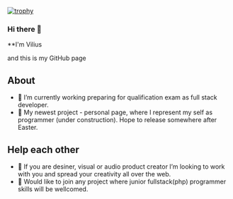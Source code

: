 
<!--
it is a ✨ _special_ ✨ repository because its `README.md` (this file) appears on your GitHub profile.
-->

[![trophy](https://github-profile-trophy.vercel.app/?username=ryo-ma)](https://github.com/ryo-ma/github-profile-trophy)

### Hi there 👋

**I'm Vilius

and this is my GitHub page

## About

- 🔭 I’m currently working preparing for qualification exam as full stack developer.
- 🌱 My newest project - personal page, where I represent my self as programmer (under construction). Hope to release somewhere after Easter.

## Help each other
- 👯 If you are desiner, visual or audio product creator I’m looking to work with you and spread your creativity all over the web.
- 🤔 Would like to join any project where junior fullstack(php) programmer skills will be wellcomed.

<!--
- 💬 Ask me about ...
- 📫 How to reach me: ...
- 😄 Pronouns: ...
- ⚡ Fun fact: ...
-->
